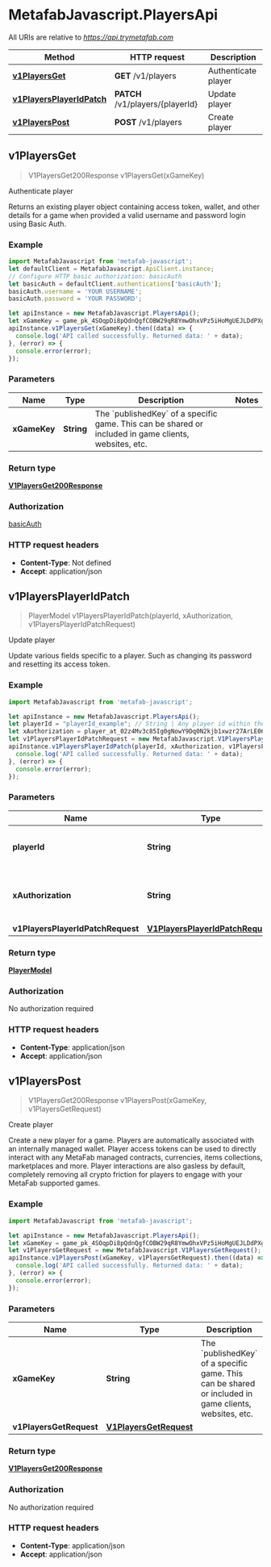 # MetafabJavascript.PlayersApi

All URIs are relative to *https://api.trymetafab.com*

Method | HTTP request | Description
------------- | ------------- | -------------
[**v1PlayersGet**](PlayersApi.md#v1PlayersGet) | **GET** /v1/players | Authenticate player
[**v1PlayersPlayerIdPatch**](PlayersApi.md#v1PlayersPlayerIdPatch) | **PATCH** /v1/players/{playerId} | Update player
[**v1PlayersPost**](PlayersApi.md#v1PlayersPost) | **POST** /v1/players | Create player



## v1PlayersGet

> V1PlayersGet200Response v1PlayersGet(xGameKey)

Authenticate player

Returns an existing player object containing access token, wallet, and other details for a game when provided a valid username and password login using Basic Auth.

### Example

```javascript
import MetafabJavascript from 'metafab-javascript';
let defaultClient = MetafabJavascript.ApiClient.instance;
// Configure HTTP basic authorization: basicAuth
let basicAuth = defaultClient.authentications['basicAuth'];
basicAuth.username = 'YOUR USERNAME';
basicAuth.password = 'YOUR PASSWORD';

let apiInstance = new MetafabJavascript.PlayersApi();
let xGameKey = game_pk_4SOqpDi8pQdnQgfCOBW29qR8YmwOhxVPz5iHoMgUEJLDdPXgwLuHqZf8ewo2GajZ; // String | The `publishedKey` of a specific game. This can be shared or included in game clients, websites, etc.
apiInstance.v1PlayersGet(xGameKey).then((data) => {
  console.log('API called successfully. Returned data: ' + data);
}, (error) => {
  console.error(error);
});

```

### Parameters


Name | Type | Description  | Notes
------------- | ------------- | ------------- | -------------
 **xGameKey** | **String**| The &#x60;publishedKey&#x60; of a specific game. This can be shared or included in game clients, websites, etc. | 

### Return type

[**V1PlayersGet200Response**](V1PlayersGet200Response.md)

### Authorization

[basicAuth](../README.md#basicAuth)

### HTTP request headers

- **Content-Type**: Not defined
- **Accept**: application/json


## v1PlayersPlayerIdPatch

> PlayerModel v1PlayersPlayerIdPatch(playerId, xAuthorization, v1PlayersPlayerIdPatchRequest)

Update player

Update various fields specific to a player. Such as changing its password and resetting its access token.

### Example

```javascript
import MetafabJavascript from 'metafab-javascript';

let apiInstance = new MetafabJavascript.PlayersApi();
let playerId = "playerId_example"; // String | Any player id within the MetaFab ecosystem.
let xAuthorization = player_at_02z4Mv3c85Ig0gNowY9Dq0N2kjb1xwzr27ArLE0669RrRI6dLf822iPO26K1p1FP; // String | The `accessToken` of the authenticating player.
let v1PlayersPlayerIdPatchRequest = new MetafabJavascript.V1PlayersPlayerIdPatchRequest(); // V1PlayersPlayerIdPatchRequest | 
apiInstance.v1PlayersPlayerIdPatch(playerId, xAuthorization, v1PlayersPlayerIdPatchRequest).then((data) => {
  console.log('API called successfully. Returned data: ' + data);
}, (error) => {
  console.error(error);
});

```

### Parameters


Name | Type | Description  | Notes
------------- | ------------- | ------------- | -------------
 **playerId** | **String**| Any player id within the MetaFab ecosystem. | 
 **xAuthorization** | **String**| The &#x60;accessToken&#x60; of the authenticating player. | 
 **v1PlayersPlayerIdPatchRequest** | [**V1PlayersPlayerIdPatchRequest**](V1PlayersPlayerIdPatchRequest.md)|  | 

### Return type

[**PlayerModel**](PlayerModel.md)

### Authorization

No authorization required

### HTTP request headers

- **Content-Type**: application/json
- **Accept**: application/json


## v1PlayersPost

> V1PlayersGet200Response v1PlayersPost(xGameKey, v1PlayersGetRequest)

Create player

Create a new player for a game. Players are automatically associated with an internally managed wallet.  Player access tokens can be used to directly interact with any MetaFab managed contracts, currencies, items collections, marketplaces and more. Player interactions are also gasless by default, completely removing all crypto friction for players to engage with your MetaFab supported games.

### Example

```javascript
import MetafabJavascript from 'metafab-javascript';

let apiInstance = new MetafabJavascript.PlayersApi();
let xGameKey = game_pk_4SOqpDi8pQdnQgfCOBW29qR8YmwOhxVPz5iHoMgUEJLDdPXgwLuHqZf8ewo2GajZ; // String | The `publishedKey` of a specific game. This can be shared or included in game clients, websites, etc.
let v1PlayersGetRequest = new MetafabJavascript.V1PlayersGetRequest(); // V1PlayersGetRequest | 
apiInstance.v1PlayersPost(xGameKey, v1PlayersGetRequest).then((data) => {
  console.log('API called successfully. Returned data: ' + data);
}, (error) => {
  console.error(error);
});

```

### Parameters


Name | Type | Description  | Notes
------------- | ------------- | ------------- | -------------
 **xGameKey** | **String**| The &#x60;publishedKey&#x60; of a specific game. This can be shared or included in game clients, websites, etc. | 
 **v1PlayersGetRequest** | [**V1PlayersGetRequest**](V1PlayersGetRequest.md)|  | 

### Return type

[**V1PlayersGet200Response**](V1PlayersGet200Response.md)

### Authorization

No authorization required

### HTTP request headers

- **Content-Type**: application/json
- **Accept**: application/json

